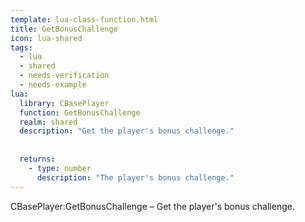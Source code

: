 ```yaml
---
template: lua-class-function.html
title: GetBonusChallenge
icon: lua-shared
tags:
  - lua
  - shared
  - needs-verification
  - needs-example
lua:
  library: CBasePlayer
  function: GetBonusChallenge
  realm: shared
  description: "Get the player's bonus challenge."
  
  
  returns:
    - type: number
      description: "The player's bonus challenge."
---
```


<div class="lua__search__keywords">
CBasePlayer:GetBonusChallenge &#x2013; Get the player's bonus challenge.
</div>
